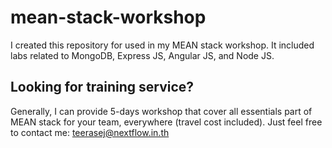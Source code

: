 # mean-stack-workshop

I created this repository for used in my MEAN stack workshop. 
It included labs related to MongoDB, Express JS, Angular JS, and Node JS. 

## Looking for training service?

Generally, I can provide 5-days workshop that cover all essentials part of MEAN stack for your team, everywhere (travel cost included). Just feel free to contact me: [teerasej@nextflow.in.th](mailto:teerasej@nextflow.in.th)
